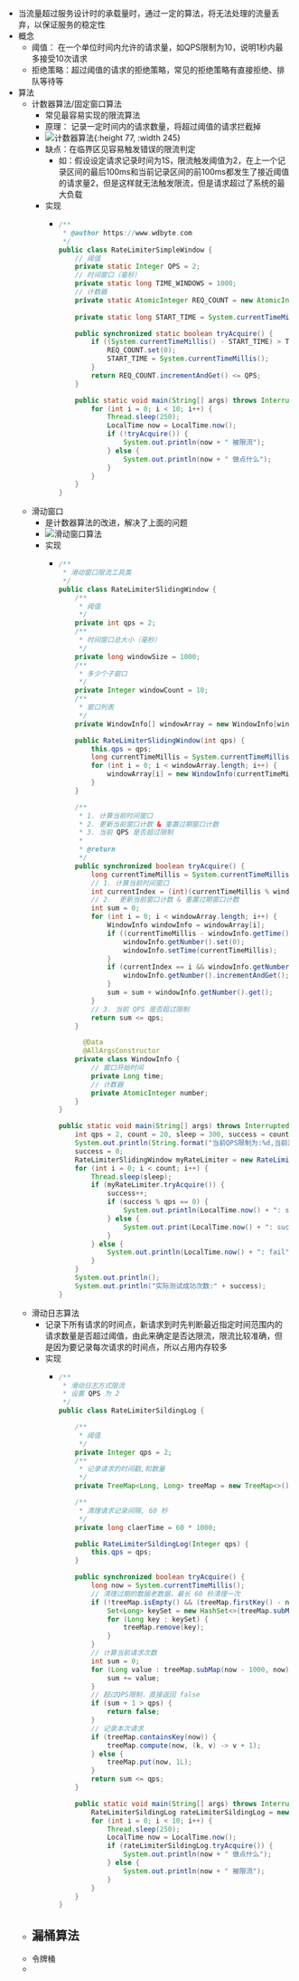 - 当流量超过服务设计时的承载量时，通过一定的算法，将无法处理的流量丢弃，以保证服务的稳定性
- 概念
	- 阈值： 在一个单位时间内允许的请求量，如QPS限制为10，说明1秒内最多接受10次请求
	- 拒绝策略：超过阈值的请求的拒绝策略，常见的拒绝策略有直接拒绝、排队等待等
- 算法
	- 计数器算法/固定窗口算法
		- 常见最容易实现的限流算法
		- 原理： 记录一定时间内的请求数量，将超过阈值的请求拦截掉
		- ![计数器算法](../assets/image_1703063049851_0.png){:height 77, :width 245}
		- 缺点：在临界区见容易触发错误的限流判定
			- 如：假设设定请求记录时间为1S，限流触发阈值为2，在上一个记录区间的最后100ms和当前记录区间的前100ms都发生了接近阈值的请求量2，但是这样就无法触发限流，但是请求超过了系统的最大负载
		- 实现
			- ```java
			  /**
			   * @author https://www.wdbyte.com
			   */
			  public class RateLimiterSimpleWindow {
			      // 阈值
			      private static Integer QPS = 2;
			      // 时间窗口（毫秒）
			      private static long TIME_WINDOWS = 1000;
			      // 计数器
			      private static AtomicInteger REQ_COUNT = new AtomicInteger();
			      
			      private static long START_TIME = System.currentTimeMillis();
			  
			      public synchronized static boolean tryAcquire() {
			          if ((System.currentTimeMillis() - START_TIME) > TIME_WINDOWS) {
			              REQ_COUNT.set(0);
			              START_TIME = System.currentTimeMillis();
			          }
			          return REQ_COUNT.incrementAndGet() <= QPS;
			      }
			  
			      public static void main(String[] args) throws InterruptedException {
			          for (int i = 0; i < 10; i++) {
			              Thread.sleep(250);
			              LocalTime now = LocalTime.now();
			              if (!tryAcquire()) {
			                  System.out.println(now + " 被限流");
			              } else {
			                  System.out.println(now + " 做点什么");
			              }
			          }
			      }
			  }
			  ```
	- 滑动窗口
		- 是计数器算法的改进，解决了上面的问题
		- ![滑动窗口算法](../assets/image_1703063177560_0.png)
		- 实现
			- ```java
			  /**
			   * 滑动窗口限流工具类
			   */
			  public class RateLimiterSlidingWindow {
			      /**
			       * 阈值
			       */
			      private int qps = 2;
			      /**
			       * 时间窗口总大小（毫秒）
			       */
			      private long windowSize = 1000;
			      /**
			       * 多少个子窗口
			       */
			      private Integer windowCount = 10;
			      /**
			       * 窗口列表
			       */
			      private WindowInfo[] windowArray = new WindowInfo[windowCount];
			  
			      public RateLimiterSlidingWindow(int qps) {
			          this.qps = qps;
			          long currentTimeMillis = System.currentTimeMillis();
			          for (int i = 0; i < windowArray.length; i++) {
			              windowArray[i] = new WindowInfo(currentTimeMillis, new AtomicInteger(0));
			          }
			      }
			  
			      /**
			       * 1. 计算当前时间窗口
			       * 2. 更新当前窗口计数 & 重置过期窗口计数
			       * 3. 当前 QPS 是否超过限制
			       *
			       * @return
			       */
			      public synchronized boolean tryAcquire() {
			          long currentTimeMillis = System.currentTimeMillis();
			          // 1. 计算当前时间窗口
			          int currentIndex = (int)(currentTimeMillis % windowSize / (windowSize / windowCount));
			          // 2.  更新当前窗口计数 & 重置过期窗口计数
			          int sum = 0;
			          for (int i = 0; i < windowArray.length; i++) {
			              WindowInfo windowInfo = windowArray[i];
			              if ((currentTimeMillis - windowInfo.getTime()) > windowSize) {
			                  windowInfo.getNumber().set(0);
			                  windowInfo.setTime(currentTimeMillis);
			              }
			              if (currentIndex == i && windowInfo.getNumber().get() < qps) {
			                  windowInfo.getNumber().incrementAndGet();
			              }
			              sum = sum + windowInfo.getNumber().get();
			          }
			          // 3. 当前 QPS 是否超过限制
			          return sum <= qps;
			      }
			  
			    	@Data
			    	@AllArgsConstructor
			      private class WindowInfo {
			          // 窗口开始时间
			          private Long time;
			          // 计数器
			          private AtomicInteger number;
			      }
			  }
			  
			  public static void main(String[] args) throws InterruptedException {
			      int qps = 2, count = 20, sleep = 300, success = count * sleep / 1000 * qps;
			      System.out.println(String.format("当前QPS限制为:%d,当前测试次数:%d,间隔:%dms,预计成功次数:%d", qps, count, sleep, success));
			      success = 0;
			      RateLimiterSlidingWindow myRateLimiter = new RateLimiterSlidingWindow(qps);
			      for (int i = 0; i < count; i++) {
			          Thread.sleep(sleep);
			          if (myRateLimiter.tryAcquire()) {
			              success++;
			              if (success % qps == 0) {
			                  System.out.println(LocalTime.now() + ": success, ");
			              } else {
			                  System.out.print(LocalTime.now() + ": success, ");
			              }
			          } else {
			              System.out.println(LocalTime.now() + ": fail");
			          }
			      }
			      System.out.println();
			      System.out.println("实际测试成功次数:" + success);
			  }
			  ```
	- 滑动日志算法
		- 记录下所有请求的时间点，新请求到时先判断最近指定时间范围内的请求数量是否超过阈值，由此来确定是否达限流，限流比较准确，但是因为要记录每次请求的时间点，所以占用内存较多
		- 实现
			- ```java
			  /**
			   * 滑动日志方式限流
			   * 设置 QPS 为 2
			   */
			  public class RateLimiterSildingLog {
			  
			      /**
			       * 阈值
			       */
			      private Integer qps = 2;
			      /**
			       * 记录请求的时间戳,和数量
			       */
			      private TreeMap<Long, Long> treeMap = new TreeMap<>();
			  
			      /**
			       * 清理请求记录间隔, 60 秒
			       */
			      private long claerTime = 60 * 1000;
			  
			      public RateLimiterSildingLog(Integer qps) {
			          this.qps = qps;
			      }
			  
			      public synchronized boolean tryAcquire() {
			          long now = System.currentTimeMillis();
			          // 清理过期的数据老数据，最长 60 秒清理一次
			          if (!treeMap.isEmpty() && (treeMap.firstKey() - now) > claerTime) {
			              Set<Long> keySet = new HashSet<>(treeMap.subMap(0L, now - 1000).keySet());
			              for (Long key : keySet) {
			                  treeMap.remove(key);
			              }
			          }
			          // 计算当前请求次数
			          int sum = 0;
			          for (Long value : treeMap.subMap(now - 1000, now).values()) {
			              sum += value;
			          }
			          // 超过QPS限制，直接返回 false
			          if (sum + 1 > qps) {
			              return false;
			          }
			          // 记录本次请求
			          if (treeMap.containsKey(now)) {
			              treeMap.compute(now, (k, v) -> v + 1);
			          } else {
			              treeMap.put(now, 1L);
			          }
			          return sum <= qps;
			      }
			  
			      public static void main(String[] args) throws InterruptedException {
			          RateLimiterSildingLog rateLimiterSildingLog = new RateLimiterSildingLog(3);
			          for (int i = 0; i < 10; i++) {
			              Thread.sleep(250);
			              LocalTime now = LocalTime.now();
			              if (rateLimiterSildingLog.tryAcquire()) {
			                  System.out.println(now + " 做点什么");
			              } else {
			                  System.out.println(now + " 被限流");
			              }
			          }
			      }
			  }
			  ```
	- 漏桶算法
		-
	- 令牌桶
	-
